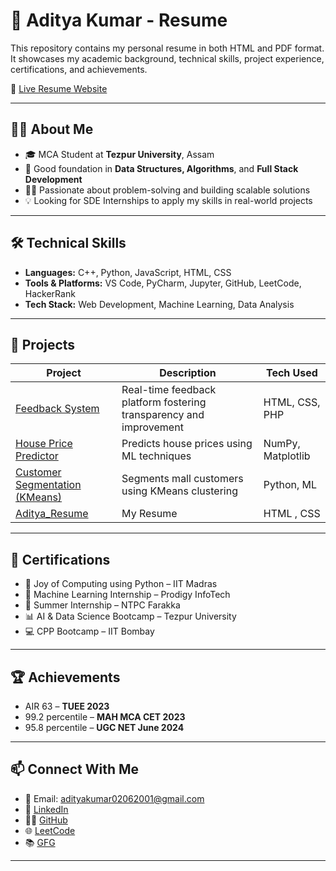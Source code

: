 # 💼 Aditya Kumar - Resume

This repository contains my personal resume in both HTML and PDF format.  
It showcases my academic background, technical skills, project experience, certifications, and achievements.

🔗 [Live Resume Website](https://aadit1903.github.io/AD_Resume/)  

---

## 👨‍💻 About Me

- 🎓 MCA Student at **Tezpur University**, Assam  
- 🧠 Good foundation in **Data Structures, Algorithms**, and **Full Stack Development**
- 👨‍🔬 Passionate about problem-solving and building scalable solutions
- 💡 Looking for SDE Internships to apply my skills in real-world projects

---

## 🛠️ Technical Skills

- **Languages:** C++, Python, JavaScript, HTML, CSS  
- **Tools & Platforms:** VS Code, PyCharm, Jupyter, GitHub, LeetCode, HackerRank  
- **Tech Stack:** Web Development, Machine Learning, Data Analysis

---

## 📁 Projects

| Project | Description | Tech Used |
|--------|-------------|-----------|
| [Feedback System](https://github.com/aadit1903/FeedbackSystem) | Real-time feedback platform fostering transparency and improvement | HTML, CSS, PHP |
| [House Price Predictor](https://github.com/aadit1903/PRODIGY_ML_01) | Predicts house prices using ML techniques | NumPy, Matplotlib |
| [Customer Segmentation (KMeans)](https://github.com/aadit1903/PRODIGY_ML_02) | Segments mall customers using KMeans clustering | Python, ML |
| [Aditya_Resume](https://github.com/aadit1903/AD_Resume) | My Resume | HTML , CSS |

---

## 📜 Certifications

- 🐍 Joy of Computing using Python – IIT Madras  
- 🤖 Machine Learning Internship – Prodigy InfoTech  
- 🔌 Summer Internship – NTPC Farakka  
- 📊 AI & Data Science Bootcamp – Tezpur University  
- 💻 CPP Bootcamp – IIT Bombay  

---

## 🏆 Achievements

- AIR 63 – **TUEE 2023**  
- 99.2 percentile – **MAH MCA CET 2023**  
- 95.8 percentile – **UGC NET June 2024**

---

## 📫 Connect With Me

- 📧 Email: [adityakumar02062001@gmail.com](mailto:adityakumar02062001@gmail.com)  
- 💼 [LinkedIn](https://www.linkedin.com/in/aadiofiicial1808/)  
- 👨‍💻 [GitHub](https://github.com/aadit1903)  
- 🌐 [LeetCode](https://leetcode.com/u/aadi_official1808/)  
- 📚 [GFG](https://www.geeksforgeeks.org/user/adityakuma4u8g/)

---


